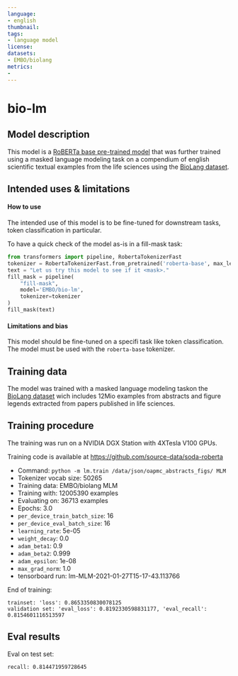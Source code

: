 ```yaml
---
language: 
- english
thumbnail: 
tags:
- language model
license: 
datasets:
- EMBO/biolang
metrics:
-
---
```


# bio-lm

## Model description

This model is a [RoBERTa base pre-trained model](https://huggingface.co/roberta-base) that was further trained using a masked language modeling task on a compendium of english scientific textual examples from the life sciences using the [BioLang dataset](https://huggingface.co/datasets/EMBO/biolang).

## Intended uses & limitations

#### How to use

The intended use of this model is to be fine-tuned for downstream tasks, token classification in particular.

To have a quick check of the model as-is in a fill-mask task:

```python
from transformers import pipeline, RobertaTokenizerFast
tokenizer = RobertaTokenizerFast.from_pretrained('roberta-base', max_len=512)
text = "Let us try this model to see if it <mask>."
fill_mask = pipeline(
    "fill-mask",
    model='EMBO/bio-lm',
    tokenizer=tokenizer
)
fill_mask(text)
```

#### Limitations and bias

This model should be fine-tuned on a specifi task like token classification.
The model must be used with the `roberta-base` tokenizer.

## Training data

The model was trained with a masked language modeling taskon the [BioLang dataset](https://huggingface.co/datasets/EMBO/biolang) wich includes 12Mio examples from abstracts and figure legends extracted from papers published in life sciences.

## Training procedure

The training was run on a NVIDIA DGX Station with 4XTesla V100 GPUs.

Training code is available at https://github.com/source-data/soda-roberta

- Command: `python -m lm.train /data/json/oapmc_abstracts_figs/ MLM`
- Tokenizer vocab size: 50265
- Training data: EMBO/biolang MLM
- Training with: 12005390 examples
- Evaluating on: 36713 examples
- Epochs: 3.0
- `per_device_train_batch_size`: 16
- `per_device_eval_batch_size`: 16
- `learning_rate`: 5e-05
- `weight_decay`: 0.0
- `adam_beta1`: 0.9
- `adam_beta2`: 0.999
- `adam_epsilon`: 1e-08
- `max_grad_norm`: 1.0
- tensorboard run: lm-MLM-2021-01-27T15-17-43.113766

End of training:
```
trainset: 'loss': 0.8653350830078125
validation set: 'eval_loss': 0.8192330598831177, 'eval_recall': 0.8154601116513597
```

## Eval results

Eval on test set:
```
recall: 0.814471959728645
```
